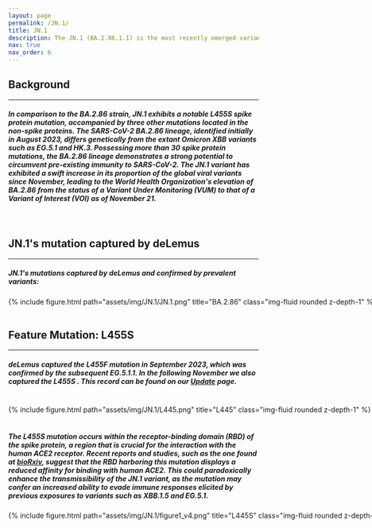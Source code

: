 ```yaml
---
layout: page
permalink: /JN.1/
title: JN.1
description: The JN.1 (BA.2.86.1.1) is the most recently emerged variant of SARS-CoV-2 that descended from the BA.2.86 lineage.
nav: true
nav_order: 6
---
```


<h2 style="text-align: left;"><strong>Background</strong></h2>
<hr>
<h5>In comparison to the BA.2.86 strain, JN.1 exhibits a notable <strong> L455S </strong> spike protein mutation, accompanied by three other mutations located in the non-spike proteins. The SARS-CoV-2 BA.2.86 lineage, identified initially in August 2023, differs genetically from the extant Omicron XBB variants such as EG.5.1 and HK.3. Possessing more than 30 spike protein mutations, the BA.2.86 lineage demonstrates a strong potential to circumvent pre-existing immunity to SARS-CoV-2. The JN.1 variant has exhibited a swift increase in its proportion of the global viral variants since November, leading to the World Health Organization's elevation of BA.2.86 from the status of a Variant Under Monitoring (VUM) to that of a <strong> Variant of Interest (VOI)</strong>  as of November 21. </h5>
<br>

<h2 style="text-align: left;"><strong>JN.1's mutation captured by deLemus</strong></h2>
<hr>
<h5>JN.1's mutations captured by deLemus and confirmed by prevalent variants:</h5>
<div style="width: 1000px; margin: auto;">
{% include figure.html path="assets/img/JN.1/JN.1.png" title="BA.2.86" class="img-fluid rounded z-depth-1" %}
</div>
<br>

<h2 style="text-align: left;"><strong>Feature Mutation: L455S</strong></h2>
<hr>
<h5>deLemus captured the <strong> L455F </strong> mutation in September 2023, which was confirmed by the subsequent EG.5.1.1. In the following November we also captured the <strong> L455S </strong>. This record can be found on our <a href="{{ '/Updates/' | relative_url }}">Update</a> page.</h5>
<br>
<div style="width: 1000px; margin: auto;">
    {% include figure.html path="assets/img/JN.1/L445.png" title="L445" class="img-fluid rounded z-depth-1" %}
</div>

<br>
<h5>The L455S mutation occurs within the receptor-binding domain (RBD) of the spike protein, a region that is crucial for the interaction with the human ACE2 receptor. Recent reports and studies, such as the one found at <a href='https://www.biorxiv.org/content/10.1101/2023.12.08.570782v1'>bioRxiv</a>, suggest that the RBD harboring this mutation displays a reduced affinity for binding with human ACE2. This could paradoxically enhance the transmissibility of the JN.1 variant, as the mutation may confer an increased ability to evade immune responses elicited by previous exposures to variants such as XBB.1.5 and EG.5.1.</h5>
<div style="width: 800px; margin: auto;">
{% include figure.html path="assets/img/JN.1/figure1_v4.png" title="L445S" class="img-fluid rounded z-depth-1" %}
</div>
<br>

